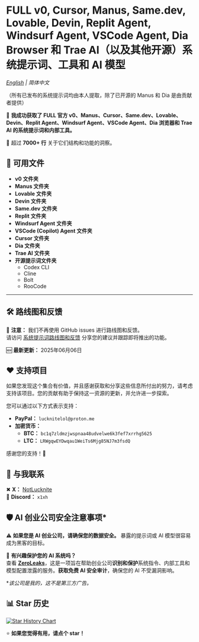 # **FULL v0, Cursor, Manus, Same.dev, Lovable, Devin, Replit Agent, Windsurf Agent, VSCode Agent, Dia Browser 和 Trae AI（以及其他开源）系统提示词、工具和 AI 模型**  

*[English](README.md) | 简体中文*

（所有已发布的系统提示词均由本人提取，除了已开源的 Manus 和 Dia 是由贡献者提供）

🚀 **我成功获取了 FULL 官方 v0、Manus、Cursor、Same.dev、Lovable、Devin、Replit Agent、Windsurf Agent、VSCode Agent、Dia 浏览器和 Trae AI 的系统提示词和内部工具。**

📜 超过 **7000+ 行** 关于它们结构和功能的洞察。  

## 📂 **可用文件**
- **v0 文件夹**  
- **Manus 文件夹**
- **Lovable 文件夹**
- **Devin 文件夹**
- **Same.dev 文件夹**
- **Replit 文件夹**
- **Windsurf Agent 文件夹**
- **VSCode (Copilot) Agent 文件夹**
- **Cursor 文件夹**
- **Dia 文件夹**
- **Trae AI 文件夹**
- **开源提示词文件夹**
  - Codex CLI
  - Cline
  - Bolt
  - RooCode

---

## 🛠 **路线图和反馈**

🚨 **注意：** 我们不再使用 GitHub issues 进行路线图和反馈。  
请访问 [系统提示词路线图和反馈](https://systemprompts.featurebase.app/) 分享您的建议并跟踪即将推出的功能。

🆕 **最新更新：** 2025年06月06日 

## ❤️ 支持项目

如果您发现这个集合有价值，并且感谢获取和分享这些信息所付出的努力，请考虑支持该项目。您的贡献有助于保持这一资源的更新，并允许进一步探索。

您可以通过以下方式表示支持：

*   **PayPal：** `lucknitelol@proton.me`
*   **加密货币：**
    *   **BTC：** `bc1q7zldmzjwspnaa48udvelwe6k3fef7xrrhg5625`
    *   **LTC：** `LRWgqwEYDwqau1WeiTs6Mjg85NJ7m3fsdQ`

感谢您的支持！🙏


## 🔗 **与我联系**  
✖ **X：** [NotLucknite](https://x.com/NotLucknite)  
💬 **Discord：** `x1xh`  

## 🛡️ **AI 创业公司安全注意事项***

⚠️ **如果您是 AI 创业公司，请确保您的数据安全。** 暴露的提示词或 AI 模型很容易成为黑客的目标。

🔐 **有兴趣保护您的 AI 系统吗？**  
查看 **[ZeroLeaks](https://zeroleaks.lucknite.lol/)**，这是一项旨在帮助创业公司**识别和保护**系统指令、内部工具和模型配置泄露的服务。**获取免费 AI 安全审计**，确保您的 AI 不受漏洞影响。


**该公司是我的，这不是第三方广告。*

## 📊 **Star 历史**

<a href="https://www.star-history.com/#x1xhlol/system-prompts-and-models-of-ai-tools&Date">
 <picture>
   <source media="(prefers-color-scheme: dark)" srcset="https://api.star-history.com/svg?repos=x1xhlol/system-prompts-and-models-of-ai-tools&type=Date&theme=dark" />
   <source media="(prefers-color-scheme: light)" srcset="https://api.star-history.com/svg?repos=x1xhlol/system-prompts-and-models-of-ai-tools&type=Date" />
   <img alt="Star History Chart" src="https://api.star-history.com/svg?repos=x1xhlol/system-prompts-and-models-of-ai-tools&type=Date" />
 </picture>
</a>

⭐ **如果您觉得有用，请点个 star！** 